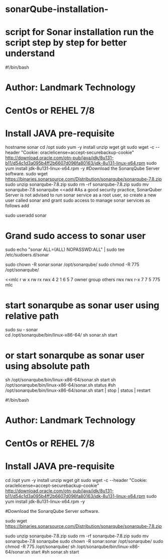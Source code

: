 # sonarQube-installation- 
# script for Sonar installation run the script step by step for better understand 
#!/bin/bash
# Author: Landmark Technology
# CentOs or REHEL 7/8
#  Install JAVA pre-requisite
hostname sonar
cd /opt
sudo yum -y install unzip wget git
sudo wget -c --header "Cookie: oraclelicense=accept-securebackup-cookie" http://download.oracle.com/otn-pub/java/jdk/8u131-b11/d54c1d3a095b4ff2b6607d096fa80163/jdk-8u131-linux-x64.rpm
sudo yum install jdk-8u131-linux-x64.rpm -y
#Download the SonarqQube Server software. 
sudo wget https://binaries.sonarsource.com/Distribution/sonarqube/sonarqube-7.8.zip
sudo unzip sonarqube-7.8.zip
sudo rm -rf sonarqube-7.8.zip
sudo mv sonarqube-7.8 sonarqube
<<add
#As a good security practice, SonarQuber Server is not advised to run sonar service as a root user, 
so create a new user called sonar and grant sudo access to manage sonar services as follows
add

sudo useradd sonar

# Grand sudo access to sonar user

sudo echo "sonar ALL=(ALL) NOPASSWD:ALL" | sudo tee /etc/sudoers.d/sonar

sudo chown -R sonar:sonar /opt/sonarqube/
sudo chmod -R 775 /opt/sonarqube/

<<mlc
 r  w  x     rw  rx  rwx
 4  2   1     6   5  7
 owner   group  others 
   rwx     rwx   r-x 
    7      7      5     775
mlc

# start sonarqube as sonar user using relative path
sudo su - sonar  
cd /opt/sonarqube/bin/linux-x86-64/ 
sh sonar.sh start
# or start sonarqube as sonar user using absolute path
sh /opt/sonarqube/bin/linux-x86-64/sonar.sh start 
sh /opt/sonarqube/bin/linux-x86-64/sonar.sh status
#sh /opt/sonarqube/bin/linux-x86-64/sonar.sh start | stop | status | restart














#!/bin/bash
# Author: Landmark Technology
# CentOs or REHEL 7/8

#  Install JAVA pre-requisite
cd /opt
yum -y install unzip wget git
sudo wget -c --header "Cookie: oraclelicense=accept-securebackup-cookie" http://download.oracle.com/otn-pub/java/jdk/8u131-b11/d54c1d3a095b4ff2b6607d096fa80163/jdk-8u131-linux-x64.rpm
sudo yum install jdk-8u131-linux-x64.rpm -y

#Download the SonarqQube Server software.

sudo wget https://binaries.sonarsource.com/Distribution/sonarqube/sonarqube-7.8.zip

sudo unzip sonarqube-7.8.zip
sudo rm -rf sonarqube-7.8.zip
sudo mv sonarqube-7.8 sonarqube
sudo chown -R sonar:sonar /opt/sonarqube/
sudo chmod -R 775 /opt/sonarqube/
sh /opt/sonarqube/bin/linux-x86-64/sonar.sh start
#sh sonar.sh start

